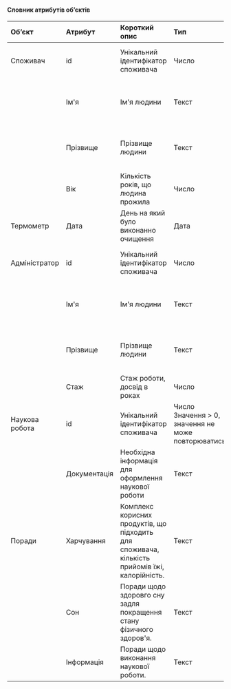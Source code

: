 #### Словник атрибутів об’єктів
|Об’єкт|	Атрибут|	Короткий опис|	Тип|	Обмеження|
|:-|:-|:-|:-|:-|
|Споживач|	id|	Унікальний ідентифікатор споживача|	Число|	Значення > 0, значення не може повторюватись|
| |Ім'я|	Ім'я людини|	Текст|	Довжина < 100 символів, 1 символ верхнього регістру|
| |Прізвище|	Прізвище людини|	Текст	|Довжина < 100 символів, 1 символ верхнього регістру|
| |Вік|	Кількість років, що людина прожила|	Число|	Значення > 0, ціле число|
|Термометр| Дата	|День на який було виконанно очищення|	Дата	|Формат YYYY-MM-DD|
|Адміністратор|	id|	Унікальний ідентифікатор споживача|	Число	|Значення > 0, значення не може повторюватись|
| |Ім'я|	Ім'я людини|	Текст|	Довжина < 100 символів, 1 символ верхнього регістру|
| |Прізвище|	Прізвище людини|	Текст	|Довжина < 100 символів, 1 символ верхнього регістру|
| |Стаж|	Стаж роботи, досвід в роках|	Число|	Значення > 0|
|Наукова робота|	id|	Унікальний ідентифікатор споживача	|Число	Значення > 0, значення не може повторюватись|
| |Документація|	Необхідна інформація для оформлення наукової роботи|	Текст|	Двжина символів < 100|
|Поради|	Харчування|	Комплекс корисних продуктів, що підходить для споживача, кількість прийомів їжі, калорійність.|	Текст|	Великий текст|
| |Сон|	Поради щодо здоровго сну задля покращення стану фізичного здоров'я.|Текст	|Великий текст|
| |Інформація|	Поради щодо виконання наукової роботи.|Текст|	Великий текст|
